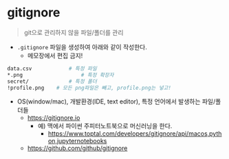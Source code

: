 # gitignore

> git으로 관리하지 않을 파일/폴더를 관리

- `.gitignore` 파일을 생성하여 아래와 같이 작성한다.
  - 메모장에서 편집 금지!

```bash
data.csv			# 특정 파일
*.png					# 특정 확장자
secret/				# 특정 폴더
!profile.png	# 모든 png파일은 빼고, profile.png는 넣고!
```

- OS(window/mac), 개발환경(IDE, text editor), 특정 언어에서 발생하는 파일/폴더들
  - https://gitignore.io
    - 예) 맥에서 파이썬 주피터노트북으로 머신러닝을 한다.
      - https://www.toptal.com/developers/gitignore/api/macos,python,jupyternotebooks
  - https://github.com/github/gitignore

